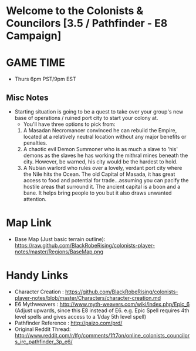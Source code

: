 # Welcome to the Colonists & Councilors [3.5 / Pathfinder - E8 Campaign]

# GAME TIME
 * Thurs 6pm PST/9pm EST  

## Misc Notes
 * Starting situation is going to be a quest to take over your group's new base of operations / ruined port city to start your colony at.
	* You'll have three options to pick from:
	1. A Masadan Necromancer convinced he can rebuild the Empire, located at a relatively neutral location without any major benefits or penalties.
	2. A chaotic evil Demon Summoner who is as much a slave to 'his' demons as the slaves he has working the mithral mines beneath the city. However, be warned, his city would be the hardest to hold.
	3. A Nubian warlord who rules over a lovely, verdant port city where the Nile hits the Ocean. The old Capital of Masada, it has great access to food and potential for trade...assuming you can pacify the hostile areas that surround it. The ancient capital is a boon and a bane. It helps bring people to you but it also draws unwanted attention.

# Map Link
 * Base Map (Just basic terrain outline): https://raw.github.com/BlackRobeRising/colonists-player-notes/master/Regions/BaseMap.png

# Handy Links
 * Character Creation    : https://github.com/BlackRobeRising/colonists-player-notes/blob/master/Characters/character-creation.md
 * E6 Mythweavers	 : http://www.myth-weavers.com/wiki/index.php/Epic_6 (Adjust upwards, since this E8 instead of E6. e.g. Epic Spell requires 4th level spells and gives access to a 1/day 5th level spell)
 * Pathfinder Reference  : http://paizo.com/prd/
 * Original Reddit Thread: http://www.reddit.com/r/lfg/comments/1ft7on/online_colonists_councilors_irc_pathfinder_3p_e6/

